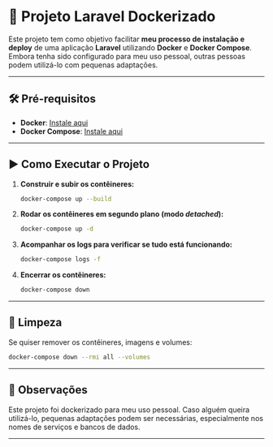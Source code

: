 # 🚀 Projeto Laravel Dockerizado

Este projeto tem como objetivo facilitar **meu processo de instalação e deploy** de uma aplicação **Laravel** utilizando **Docker** e **Docker Compose**. Embora tenha sido configurado para meu uso pessoal, outras pessoas podem utilizá-lo com pequenas adaptações.

---

## 🛠️ Pré-requisitos

- **Docker**: [Instale aqui](https://docs.docker.com/get-docker/)  
- **Docker Compose**: [Instale aqui](https://docs.docker.com/compose/install/)

---

## ▶️ Como Executar o Projeto

1. **Construir e subir os contêineres:**
   ```bash
   docker-compose up --build
   ```

2. **Rodar os contêineres em segundo plano (modo *detached*):**
   ```bash
   docker-compose up -d
   ```

3. **Acompanhar os logs para verificar se tudo está funcionando:**
   ```bash
   docker-compose logs -f
   ```

4. **Encerrar os contêineres:**
   ```bash
   docker-compose down
   ```
---

## 🧹 Limpeza

Se quiser remover os contêineres, imagens e volumes:
```bash
docker-compose down --rmi all --volumes
```

---

## 📄 Observações

Este projeto foi dockerizado para meu uso pessoal. Caso alguém queira utilizá-lo, pequenas adaptações podem ser necessárias, especialmente nos nomes de serviços e bancos de dados.

---
